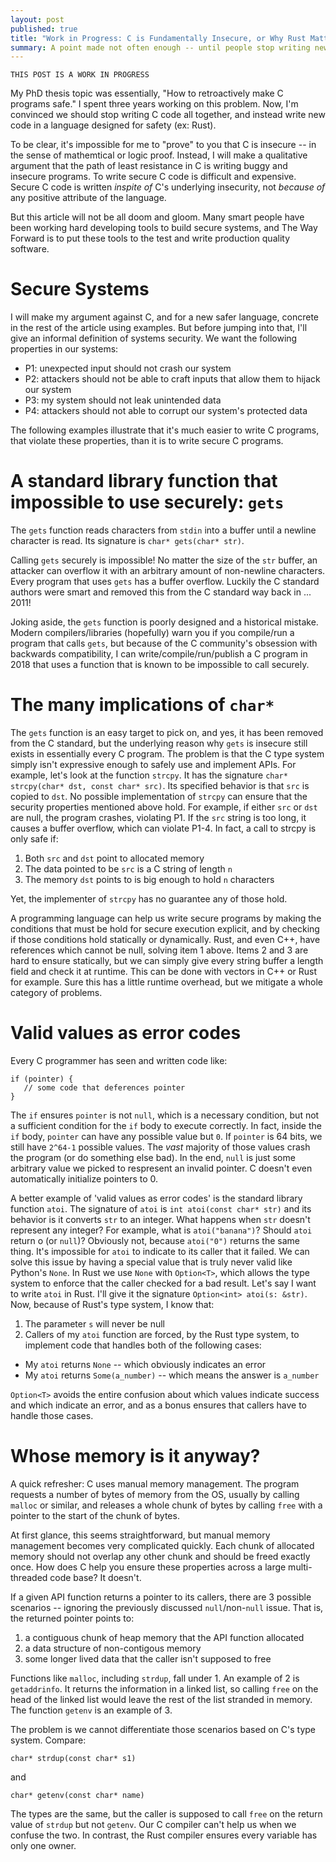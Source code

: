 ```yaml
---
layout: post
published: true
title: "Work in Progress: C is Fundamentally Insecure, or Why Rust Matters"
summary: A point made not often enough -- until people stop writing new C code
---
```


```
THIS POST IS A WORK IN PROGRESS
```

My PhD thesis topic was essentially, "How to retroactively make C programs safe."  I spent three years working on this problem.  Now, I'm convinced we should stop writing C code all together, and instead write new code in a language designed for safety (ex: Rust).

To be clear, it's impossible for me to "prove" to you that C is insecure -- in the sense of mathemtical or logic proof.  Instead, I will make a qualitative argument that the path of least resistance in C is writing buggy and insecure programs.  To write secure C code is difficult and expensive.  Secure C code is written *inspite of* C's underlying insecurity, not *because of* any positive attribute of the language.

But this article will not be all doom and gloom.  Many smart people have been working hard developing tools to build secure systems, and The Way Forward is to put these tools to the test and write production quality software. 

# Secure Systems

I will make my argument against C, and for a new safer language, concrete in the rest of the article using examples.  But before jumping into that, I'll give an informal definition of systems security.  We want the following properties in our systems:

* P1: unexpected input should not crash our system
* P2: attackers should not be able to craft inputs that allow them to hijack our system
* P3: my system should not leak unintended data
* P4: attackers should not able to corrupt our system's protected data

The following examples illustrate that it's much easier to write C programs, that violate these properties, than it is to write secure C programs.

# A standard library function that impossible to use securely: `gets`

The `gets` function reads characters from `stdin` into a buffer until a newline character is read.  Its signature is `char* gets(char* str)`.

Calling `gets` securely is impossible!  No matter the size of the `str` buffer, an attacker can overflow it with an arbitrary amount of non-newline characters.  Every program that uses `gets` has a buffer overflow.  Luckily the C standard authors were smart and removed this from the C standard way back in ... 2011!

Joking aside, the `gets` function is poorly designed and a historical mistake.  Modern compilers/libraries (hopefully) warn you if you compile/run a program that calls `gets`, but because of the C community's obsession with backwards compatibility, I can write/compile/run/publish a C program in 2018 that uses a function that is known to be impossible to call securely.

# The many implications of `char*`

The `gets` function is an easy target to pick on, and yes, it has been removed from the C standard, but the underlying reason why `gets` is insecure still exists in essentially every C program.  The problem is that the C type system simply isn't expressive enough to safely use and implement APIs.  For example, let's look at the function `strcpy`.  It has the signature `char* strcpy(char* dst, const char* src)`.  Its specified behavior is that `src` is copied to `dst`.  No possible implementation of `strcpy` can ensure that the security properties mentioned above hold.  For example, if either `src` or `dst` are null, the program crashes, violating P1.  If the `src` string is too long, it causes a buffer overflow, which can violate P1-4.  In fact, a call to strcpy is only safe if:

1. Both `src` and `dst` point to allocated memory
2. The data pointed to be `src` is a C string of length `n`
3. The memory `dst` points to is big enough to hold `n` characters

Yet, the implementer of `strcpy` has no guarantee any of those hold.

A programming language can help us write secure programs by making the conditions that must be hold for secure execution explicit, and by checking if those conditions hold statically or dynamically.  Rust, and even C++, have references which cannot be null, solving item 1 above.  Items 2 and 3 are hard to ensure statically, but we can simply give every string buffer a length field and check it at runtime.  This can be done with vectors in C++ or Rust for example.  Sure this has a little runtime overhead, but we mitigate a whole category of problems.

# Valid values as error codes

Every C programmer has seen and written code like:

```
if (pointer) {
   // some code that deferences pointer
}
```

The `if` ensures `pointer` is not `null`, which is a necessary condition, but not a sufficient condition for the `if` body to execute correctly.  In fact, inside the `if` body, `pointer` can have any possible value but `0`.  If `pointer` is 64 bits, we still have `2^64-1` possible values.  The *vast* majority of those values crash the program (or do something else bad).  In the end, `null` is just some arbitrary value we picked to respresent an invalid pointer.  C doesn't even automatically initialize pointers to 0.

A better example of 'valid values as error codes' is the standard library function `atoi`.  The signature of `atoi` is `int atoi(const char* str)` and its behavior is it converts `str` to an integer.  What happens when `str` doesn't represent any integer?  For example, what is `atoi("banana")`?   Should `atoi` return o (or `null`)?  Obviously not, because `atoi("0")` returns the same thing.  It's impossible for `atoi` to indicate to its caller that it failed.  We can solve this issue by having a special value that is truly never valid like Python's `None`.  In Rust we use `None` with `Option<T>`, which allows the type system to enforce that the caller checked for a bad result.  Let's say I want to write `atoi` in Rust.  I'll give it the signature `Option<int> atoi(s: &str)`.  Now, because of Rust's type system, I know that:

1. The parameter `s` will never be null
2. Callers of my `atoi` function are forced, by the Rust type system, to implement code that handles both of the following cases: 
  - My `atoi` returns `None` -- which obviously indicates an error
  - My `atoi` returns `Some(a_number)` -- which means the answer is `a_number`

`Option<T>` avoids the entire confusion about which values indicate success and which indicate an error, and as a bonus ensures that callers have to handle those cases.

# Whose memory is it anyway?

A quick refresher: C uses manual memory management.  The program requests a number of bytes of memory from the OS, usually by calling `malloc` or similar, and releases a whole chunk of bytes by calling `free` with a pointer to the start of the chunk of bytes.

At first glance, this seems straightforward, but manual memory management becomes very complicated quickly.  Each chunk of allocated memory should not overlap any other chunk and should be freed exactly once.   How does C help you ensure these properties across a large multi-threaded code base?  It doesn't.

If a given API function returns a pointer to its callers, there are 3 possible scenarios -- ignoring the previously discussed `null`/non-`null` issue.  That is, the returned pointer points to:

1. a contiguous chunk of heap memory that the API function allocated
2. a data structure of non-contigous memory
3. some longer lived data that the caller isn't supposed to free

Functions like `malloc`, including `strdup`, fall under 1.  An example of 2 is `getaddrinfo`.  It returns the information in a linked list, so calling `free` on the head of the linked list would leave the rest of the list stranded in memory.  The function `getenv` is an example of 3.

The problem is we cannot differentiate those scenarios based on C's type system.
Compare:

`char* strdup(const char* s1)`

and

`char* getenv(const char* name)`

The types are the same, but the caller is supposed to call `free` on the return value of `strdup` but not `getenv`.  Our C compiler can't help us when we confuse the two.  In contrast, the Rust compiler ensures every variable has only one owner.



